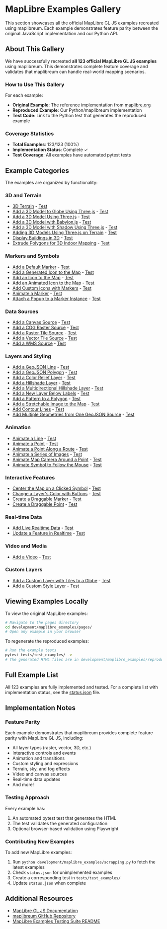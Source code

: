 # MapLibre Examples Gallery

This section showcases all the official MapLibre GL JS examples recreated using maplibreum. Each example demonstrates feature parity between the original JavaScript implementation and our Python API.

## About This Gallery

We have successfully recreated **all 123 official MapLibre GL JS examples** using maplibreum. This demonstrates complete feature coverage and validates that maplibreum can handle real-world mapping scenarios.

### How to Use This Gallery

For each example:
- **Original Example**: The reference implementation from [maplibre.org](https://maplibre.org/maplibre-gl-js/docs/examples/)
- **Reproduced Example**: Our Python/maplibreum implementation
- **Test Code**: Link to the Python test that generates the reproduced example

### Coverage Statistics

- **Total Examples**: 123/123 (100%)
- **Implementation Status**: Complete ✓
- **Test Coverage**: All examples have automated pytest tests

## Example Categories

The examples are organized by functionality:

### 3D and Terrain
- [3D Terrain](https://maplibre.org/maplibre-gl-js/docs/examples/3d-terrain/) - [Test](https://github.com/kauevestena/maplibreum_prototype/blob/main/tests/test_examples/test_3d_terrain.py)
- [Add a 3D Model to Globe Using Three.js](https://maplibre.org/maplibre-gl-js/docs/examples/add-a-3d-model-to-globe-using-threejs/) - [Test](https://github.com/kauevestena/maplibreum_prototype/blob/main/tests/test_examples/test_add_a_3d_model_to_globe_using_threejs.py)
- [Add a 3D Model Using Three.js](https://maplibre.org/maplibre-gl-js/docs/examples/add-a-3d-model-using-threejs/) - [Test](https://github.com/kauevestena/maplibreum_prototype/blob/main/tests/test_examples/test_add_a_3d_model_using_threejs.py)
- [Add a 3D Model with Babylon.js](https://maplibre.org/maplibre-gl-js/docs/examples/add-a-3d-model-with-babylonjs/) - [Test](https://github.com/kauevestena/maplibreum_prototype/blob/main/tests/test_examples/test_add_a_3d_model_with_babylonjs.py)
- [Add a 3D Model with Shadow Using Three.js](https://maplibre.org/maplibre-gl-js/docs/examples/add-a-3d-model-with-shadow-using-threejs/) - [Test](https://github.com/kauevestena/maplibreum_prototype/blob/main/tests/test_examples/test_add_a_3d_model_with_shadow_using_threejs.py)
- [Adding 3D Models Using Three.js on Terrain](https://maplibre.org/maplibre-gl-js/docs/examples/adding-3d-models-using-threejs-on-terrain/) - [Test](https://github.com/kauevestena/maplibreum_prototype/blob/main/tests/test_examples/test_adding_3d_models_using_threejs_on_terrain.py)
- [Display Buildings in 3D](https://maplibre.org/maplibre-gl-js/docs/examples/display-buildings-in-3d/) - [Test](https://github.com/kauevestena/maplibreum_prototype/blob/main/tests/test_examples/test_display_buildings_in_3d.py)
- [Extrude Polygons for 3D Indoor Mapping](https://maplibre.org/maplibre-gl-js/docs/examples/extrude-polygons-for-3d-indoor-mapping/) - [Test](https://github.com/kauevestena/maplibreum_prototype/blob/main/tests/test_examples/test_extrude_polygons_for_3d_indoor_mapping.py)

### Markers and Symbols
- [Add a Default Marker](https://maplibre.org/maplibre-gl-js/docs/examples/add-a-default-marker/) - [Test](https://github.com/kauevestena/maplibreum_prototype/blob/main/tests/test_examples/test_add_a_default_marker.py)
- [Add a Generated Icon to the Map](https://maplibre.org/maplibre-gl-js/docs/examples/add-a-generated-icon-to-the-map/) - [Test](https://github.com/kauevestena/maplibreum_prototype/blob/main/tests/test_examples/test_add_a_generated_icon_to_the_map.py)
- [Add an Icon to the Map](https://maplibre.org/maplibre-gl-js/docs/examples/add-an-icon-to-the-map/) - [Test](https://github.com/kauevestena/maplibreum_prototype/blob/main/tests/test_examples/test_add_an_icon_to_the_map.py)
- [Add an Animated Icon to the Map](https://maplibre.org/maplibre-gl-js/docs/examples/add-an-animated-icon-to-the-map/) - [Test](https://github.com/kauevestena/maplibreum_prototype/blob/main/tests/test_examples/test_add_an_animated_icon_to_the_map.py)
- [Add Custom Icons with Markers](https://maplibre.org/maplibre-gl-js/docs/examples/add-custom-icons-with-markers/) - [Test](https://github.com/kauevestena/maplibreum_prototype/blob/main/tests/test_examples/test_add_custom_icons_with_markers.py)
- [Animate a Marker](https://maplibre.org/maplibre-gl-js/docs/examples/animate-a-marker/) - [Test](https://github.com/kauevestena/maplibreum_prototype/blob/main/tests/test_examples/test_animate_a_marker.py)
- [Attach a Popup to a Marker Instance](https://maplibre.org/maplibre-gl-js/docs/examples/attach-a-popup-to-a-marker-instance/) - [Test](https://github.com/kauevestena/maplibreum_prototype/blob/main/tests/test_examples/test_attach_a_popup_to_a_marker_instance.py)

### Data Sources
- [Add a Canvas Source](https://maplibre.org/maplibre-gl-js/docs/examples/add-a-canvas-source/) - [Test](https://github.com/kauevestena/maplibreum_prototype/blob/main/tests/test_examples/test_add_a_canvas_source.py)
- [Add a COG Raster Source](https://maplibre.org/maplibre-gl-js/docs/examples/add-a-cog-raster-source/) - [Test](https://github.com/kauevestena/maplibreum_prototype/blob/main/tests/test_examples/test_add_a_cog_raster_source.py)
- [Add a Raster Tile Source](https://maplibre.org/maplibre-gl-js/docs/examples/add-a-raster-tile-source/) - [Test](https://github.com/kauevestena/maplibreum_prototype/blob/main/tests/test_examples/test_add_a_raster_tile_source.py)
- [Add a Vector Tile Source](https://maplibre.org/maplibre-gl-js/docs/examples/add-a-vector-tile-source/) - [Test](https://github.com/kauevestena/maplibreum_prototype/blob/main/tests/test_examples/test_add_a_vector_tile_source.py)
- [Add a WMS Source](https://maplibre.org/maplibre-gl-js/docs/examples/add-a-wms-source/) - [Test](https://github.com/kauevestena/maplibreum_prototype/blob/main/tests/test_examples/test_add_a_wms_source.py)

### Layers and Styling
- [Add a GeoJSON Line](https://maplibre.org/maplibre-gl-js/docs/examples/add-a-geojson-line/) - [Test](https://github.com/kauevestena/maplibreum_prototype/blob/main/tests/test_examples/test_add_a_geojson_line.py)
- [Add a GeoJSON Polygon](https://maplibre.org/maplibre-gl-js/docs/examples/add-a-geojson-polygon/) - [Test](https://github.com/kauevestena/maplibreum_prototype/blob/main/tests/test_examples/test_add_a_geojson_polygon.py)
- [Add a Color Relief Layer](https://maplibre.org/maplibre-gl-js/docs/examples/add-a-color-relief-layer/) - [Test](https://github.com/kauevestena/maplibreum_prototype/blob/main/tests/test_examples/test_add_a_color_relief_layer.py)
- [Add a Hillshade Layer](https://maplibre.org/maplibre-gl-js/docs/examples/add-a-hillshade-layer/) - [Test](https://github.com/kauevestena/maplibreum_prototype/blob/main/tests/test_examples/test_add_a_hillshade_layer.py)
- [Add a Multidirectional Hillshade Layer](https://maplibre.org/maplibre-gl-js/docs/examples/add-a-multidirectional-hillshade-layer/) - [Test](https://github.com/kauevestena/maplibreum_prototype/blob/main/tests/test_examples/test_add_a_multidirectional_hillshade_layer.py)
- [Add a New Layer Below Labels](https://maplibre.org/maplibre-gl-js/docs/examples/add-a-new-layer-below-labels/) - [Test](https://github.com/kauevestena/maplibreum_prototype/blob/main/tests/test_examples/test_add_a_new_layer_below_labels.py)
- [Add a Pattern to a Polygon](https://maplibre.org/maplibre-gl-js/docs/examples/add-a-pattern-to-a-polygon/) - [Test](https://github.com/kauevestena/maplibreum_prototype/blob/main/tests/test_examples/test_add_a_pattern_to_a_polygon.py)
- [Add a Stretchable Image to the Map](https://maplibre.org/maplibre-gl-js/docs/examples/add-a-stretchable-image-to-the-map/) - [Test](https://github.com/kauevestena/maplibreum_prototype/blob/main/tests/test_examples/test_add_a_stretchable_image_to_the_map.py)
- [Add Contour Lines](https://maplibre.org/maplibre-gl-js/docs/examples/add-contour-lines/) - [Test](https://github.com/kauevestena/maplibreum_prototype/blob/main/tests/test_examples/test_add_contour_lines.py)
- [Add Multiple Geometries from One GeoJSON Source](https://maplibre.org/maplibre-gl-js/docs/examples/add-multiple-geometries-from-one-geojson-source/) - [Test](https://github.com/kauevestena/maplibreum_prototype/blob/main/tests/test_examples/test_add_multiple_geometries_from_one_geojson_source.py)

### Animation
- [Animate a Line](https://maplibre.org/maplibre-gl-js/docs/examples/animate-a-line/) - [Test](https://github.com/kauevestena/maplibreum_prototype/blob/main/tests/test_examples/test_animate_a_line.py)
- [Animate a Point](https://maplibre.org/maplibre-gl-js/docs/examples/animate-a-point/) - [Test](https://github.com/kauevestena/maplibreum_prototype/blob/main/tests/test_examples/test_animate_a_point.py)
- [Animate a Point Along a Route](https://maplibre.org/maplibre-gl-js/docs/examples/animate-a-point-along-a-route/) - [Test](https://github.com/kauevestena/maplibreum_prototype/blob/main/tests/test_examples/test_animate_a_point_along_a_route.py)
- [Animate a Series of Images](https://maplibre.org/maplibre-gl-js/docs/examples/animate-a-series-of-images/) - [Test](https://github.com/kauevestena/maplibreum_prototype/blob/main/tests/test_examples/test_animate_a_series_of_images.py)
- [Animate Map Camera Around a Point](https://maplibre.org/maplibre-gl-js/docs/examples/animate-map-camera-around-a-point/) - [Test](https://github.com/kauevestena/maplibreum_prototype/blob/main/tests/test_examples/test_animate_map_camera_around_a_point.py)
- [Animate Symbol to Follow the Mouse](https://maplibre.org/maplibre-gl-js/docs/examples/animate-symbol-to-follow-the-mouse/) - [Test](https://github.com/kauevestena/maplibreum_prototype/blob/main/tests/test_examples/test_animate_symbol_to_follow_the_mouse.py)

### Interactive Features
- [Center the Map on a Clicked Symbol](https://maplibre.org/maplibre-gl-js/docs/examples/center-the-map-on-a-clicked-symbol/) - [Test](https://github.com/kauevestena/maplibreum_prototype/blob/main/tests/test_examples/test_center_the_map_on_a_clicked_symbol.py)
- [Change a Layer's Color with Buttons](https://maplibre.org/maplibre-gl-js/docs/examples/change-a-layers-color-with-buttons/) - [Test](https://github.com/kauevestena/maplibreum_prototype/blob/main/tests/test_examples/test_change_a_layers_color_with_buttons.py)
- [Create a Draggable Marker](https://maplibre.org/maplibre-gl-js/docs/examples/create-a-draggable-marker/) - [Test](https://github.com/kauevestena/maplibreum_prototype/blob/main/tests/test_examples/test_create_a_draggable_marker.py)
- [Create a Draggable Point](https://maplibre.org/maplibre-gl-js/docs/examples/create-a-draggable-point/) - [Test](https://github.com/kauevestena/maplibreum_prototype/blob/main/tests/test_examples/test_create_a_draggable_point.py)

### Real-time Data
- [Add Live Realtime Data](https://maplibre.org/maplibre-gl-js/docs/examples/add-live-realtime-data/) - [Test](https://github.com/kauevestena/maplibreum_prototype/blob/main/tests/test_examples/test_add_live_realtime_data.py)
- [Update a Feature in Realtime](https://maplibre.org/maplibre-gl-js/docs/examples/update-a-feature-in-realtime/) - [Test](https://github.com/kauevestena/maplibreum_prototype/blob/main/tests/test_examples/test_update_a_feature_in_realtime.py)

### Video and Media
- [Add a Video](https://maplibre.org/maplibre-gl-js/docs/examples/add-a-video/) - [Test](https://github.com/kauevestena/maplibreum_prototype/blob/main/tests/test_examples/test_add_a_video.py)

### Custom Layers
- [Add a Custom Layer with Tiles to a Globe](https://maplibre.org/maplibre-gl-js/docs/examples/add-a-custom-layer-with-tiles-to-a-globe/) - [Test](https://github.com/kauevestena/maplibreum_prototype/blob/main/tests/test_examples/test_add_a_custom_layer_with_tiles_to_a_globe.py)
- [Add a Custom Style Layer](https://maplibre.org/maplibre-gl-js/docs/examples/add-a-custom-style-layer/) - [Test](https://github.com/kauevestena/maplibreum_prototype/blob/main/tests/test_examples/test_add_a_custom_style_layer.py)

## Viewing Examples Locally

To view the original MapLibre examples:
```bash
# Navigate to the pages directory
cd development/maplibre_examples/pages/
# Open any example in your browser
```

To regenerate the reproduced examples:
```bash
# Run the example tests
pytest tests/test_examples/ -v
# The generated HTML files are in development/maplibre_examples/reproduced_pages/
```

## Full Example List

All 123 examples are fully implemented and tested. For a complete list with implementation status, see the [status.json](https://github.com/kauevestena/maplibreum_prototype/blob/main/development/maplibre_examples/status.json) file.

## Implementation Notes

### Feature Parity
Each example demonstrates that maplibreum provides complete feature parity with MapLibre GL JS, including:
- All layer types (raster, vector, 3D, etc.)
- Interactive controls and events
- Animation and transitions
- Custom styling and expressions
- Terrain, sky, and fog effects
- Video and canvas sources
- Real-time data updates
- And more!

### Testing Approach
Every example has:
1. An automated pytest test that generates the HTML
2. The test validates the generated configuration
3. Optional browser-based validation using Playwright

### Contributing New Examples
To add new MapLibre examples:
1. Run `python development/maplibre_examples/scrapping.py` to fetch the latest examples
2. Check `status.json` for unimplemented examples
3. Create a corresponding test in `tests/test_examples/`
4. Update `status.json` when complete

## Additional Resources

- [MapLibre GL JS Documentation](https://maplibre.org/maplibre-gl-js/docs/)
- [maplibreum GitHub Repository](https://github.com/kauevestena/maplibreum_prototype)
- [MapLibre Examples Testing Suite README](https://github.com/kauevestena/maplibreum_prototype/blob/main/development/maplibre_examples/README.md)
